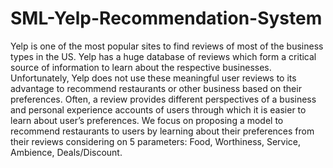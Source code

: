# SML-Yelp-Recommendation-System

Yelp is one of the most popular sites to find reviews of most of the business types in the US. Yelp has a huge database of reviews which form a critical source of information to learn about the respective businesses. Unfortunately, Yelp does not use these meaningful user reviews to its advantage to recommend restaurants or other business based on their preferences. Often, a review provides different perspectives of a business and personal experience accounts of users through which it is easier to learn about user’s preferences. We focus on proposing a model to recommend restaurants to users by learning about their preferences from their reviews considering on 5 parameters: Food, Worthiness, Service, Ambience, Deals/Discount.


